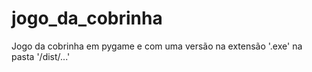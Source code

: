 # jogo_da_cobrinha
Jogo da cobrinha em pygame e com uma versão na extensão '.exe' na pasta '/dist/...'
